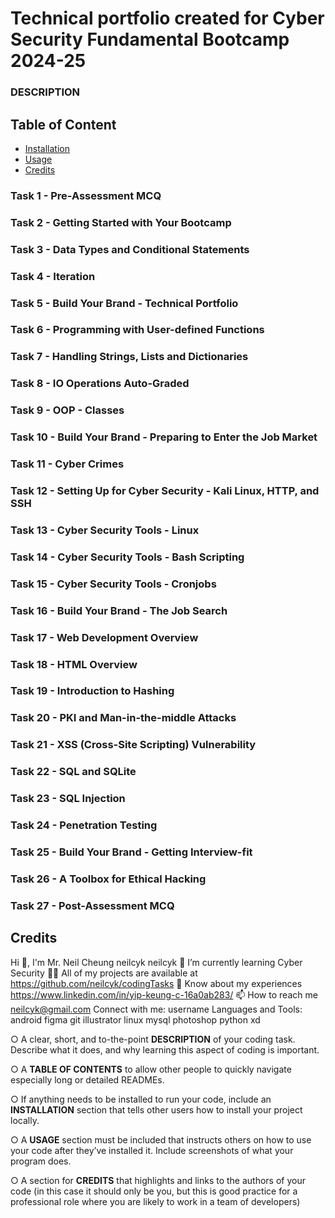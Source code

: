 # Technical portfolio created for Cyber Security Fundamental Bootcamp 2024-25

### DESCRIPTION

## Table of Content
- [Installation](#Installation)
- [Usage](#Usage)
- [Credits](#CREDITS)

### Task 1 - Pre-Assessment MCQ
### Task 2 - Getting Started with Your Bootcamp
### Task 3 - Data Types and Conditional Statements
### Task 4 - Iteration
### Task 5 - Build Your Brand - Technical Portfolio
### Task 6 - Programming with User-defined Functions
### Task 7 - Handling Strings, Lists and Dictionaries
### Task 8 - IO Operations	Auto-Graded
### Task 9 - OOP - Classes
### Task 10 - Build Your Brand - Preparing to Enter the Job Market
### Task 11 - Cyber Crimes
### Task 12 - Setting Up for Cyber Security - Kali Linux, HTTP, and SSH
### Task 13 - Cyber Security Tools - Linux
### Task 14 - Cyber Security Tools - Bash Scripting
### Task 15 - Cyber Security Tools - Cronjobs
### Task 16 - Build Your Brand - The Job Search
### Task 17 - Web Development Overview
### Task 18 - HTML Overview
### Task 19 - Introduction to Hashing
### Task 20 - PKI and Man-in-the-middle Attacks
### Task 21 - XSS (Cross-Site Scripting) Vulnerability
### Task 22 - SQL and SQLite
### Task 23 - SQL Injection
### Task 24 - Penetration Testing
### Task 25 - Build Your Brand - Getting Interview-fit
### Task 26 - A Toolbox for Ethical Hacking
### Task 27 - Post-Assessment MCQ

## Credits

Hi 👋, I'm Mr. Neil Cheung
neilcyk
neilcyk
🌱 I’m currently learning Cyber Security
👨‍💻 All of my projects are available at https://github.com/neilcyk/codingTasks
📄 Know about my experiences https://www.linkedin.com/in/yip-keung-c-16a0ab283/
📫 How to reach me neilcyk@gmail.com
Connect with me:
username
Languages and Tools:
android
figma
git
illustrator
linux
mysql
photoshop
python
xd

○ A clear, short, and to-the-point **DESCRIPTION** of your coding task. Describe what it does, and why learning this aspect of coding is important.

○ A **TABLE OF CONTENTS** to allow other people to quickly navigate especially long or detailed READMEs.

○ If anything needs to be installed to run your code, include an **INSTALLATION** section that tells other users how to install your project locally.

○ A **USAGE** section must be included that instructs others on how to use your code after they’ve installed it. Include screenshots of what your program does.

○ A section for **CREDITS** that highlights and links to the authors of your code (in this case it should only be you, but this is good practice for a professional role where you are likely to work in a team of developers)

